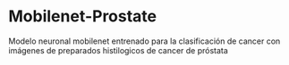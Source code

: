 # Mobilenet-Prostate
Modelo neuronal mobilenet entrenado para la clasificación de cancer con imágenes de preparados histilogicos de cancer de próstata
